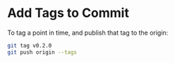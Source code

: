 # Add Tags to Commit

To tag a point in time, and publish that tag to the origin:

```bash
git tag v0.2.0
git push origin --tags
```

